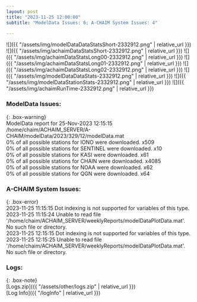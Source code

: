 ```yaml
---
layout: post
title: "2023-11-25 12:00:00"
subtitle: "ModelData Issues: 6; A-CHAIM System Issues: 4"

---
```


![]({{ "/assets/img/modelDataDataStatsShort-2332912.png" | relative_url }})
![]({{ "/assets/img/achaimDataStatsShort-2332912.png" | relative_url }})
![]({{ "/assets/img/achaimDataStatsLong00-2332912.png" | relative_url }})
![]({{ "/assets/img/achaimDataStatsLong01-2332912.png" | relative_url }})
![]({{ "/assets/img/achaimDataStatsLong02-2332912.png" | relative_url }})
![]({{ "/assets/img/modelDataDataStats-2332912.png" | relative_url }})
![]({{ "/assets/img/modelDataStationStats-2332912.png" | relative_url }})
![]({{ "/assets/img/achaimRunTime-2332912.png" | relative_url }})


### ModelData Issues:  
  
{: .box-warning}  
 ModelData report for 25-Nov-2023 12:15:15   
 /home/chaim/ACHAIM_SERVER/A-CHAIM/modelData/2023/329/12/modelData.mat   
 0% of all possible stations for IONO were downloaded. x509   
 0% of all possible stations for SENTINEL were downloaded. x10   
 0% of all possible stations for KASI were downloaded. x61   
 0% of all possible stations for CHAIN were downloaded. x4085   
 0% of all possible stations for NOAA were downloaded. x62   
 0% of all possible stations for QGN were downloaded. x64   
  
### A-CHAIM System Issues:  
  
{: .box-error}  
2023-11-25 11:15:15 Dot indexing is not supported for variables of this type.  
2023-11-25 11:15:24 Unable to read file '/home/chaim/ACHAIM_SERVER/weeklyReports/modelDataPlotData.mat'. No such file or directory.  
2023-11-25 12:15:15 Dot indexing is not supported for variables of this type.  
2023-11-25 12:15:25 Unable to read file '/home/chaim/ACHAIM_SERVER/weeklyReports/modelDataPlotData.mat'. No such file or directory.  

### Logs:  
  
{: .box-note}  
[Logs.zip]({{ "/assets/other/logs.zip" | relative_url }})  
[Log Info]({{ "/logInfo" | relative_url }})  
